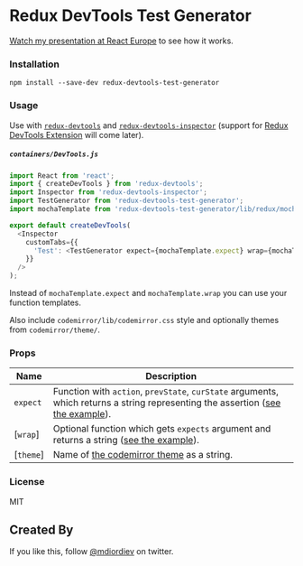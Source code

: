 Redux DevTools Test Generator
==============================

[Watch my presentation at React Europe](https://youtu.be/cbXLohVbzNI?t=392) to see how it works.

### Installation

```
npm install --save-dev redux-devtools-test-generator
```

### Usage

Use with [`redux-devtools`](https://github.com/gaearon/redux-devtools) and [`redux-devtools-inspector`](https://github.com/alexkuz/redux-devtools-inspector) (support for [Redux DevTools Extension](https://github.com/zalmoxisus/redux-devtools-extension) will come later).

##### `containers/DevTools.js`

```js
import React from 'react';
import { createDevTools } from 'redux-devtools';
import Inspector from 'redux-devtools-inspector';
import TestGenerator from 'redux-devtools-test-generator';
import mochaTemplate from 'redux-devtools-test-generator/lib/redux/mocha'; // If using default tests.

export default createDevTools(
  <Inspector
    customTabs={{
      'Test': <TestGenerator expect={mochaTemplate.expect} wrap={mochaTemplate.wrap} />
    }}
  />
);
```

Instead of `mochaTemplate.expect` and `mochaTemplate.wrap` you can use your function templates.

Also include `codemirror/lib/codemirror.css` style and optionally themes from `codemirror/theme/`.

### Props

Name                  | Description
-------------         | -------------
`expect`              | Function with `action`, `prevState`, `curState` arguments, which returns a string representing the assertion ([see the example](https://github.com/zalmoxisus/redux-devtools-test-generator/blob/master/src/redux/mocha.js#L1-L3)).
[`wrap`]              | Optional function which gets `expects` argument and returns a string ([see the example](https://github.com/zalmoxisus/redux-devtools-test-generator/blob/master/src/redux/mocha.js#L5-L14)).
[`theme`]             | Name of [the codemirror theme](https://codemirror.net/demo/theme.html) as a string.

### License

MIT

## Created By

If you like this, follow [@mdiordiev](https://twitter.com/mdiordiev) on twitter.
